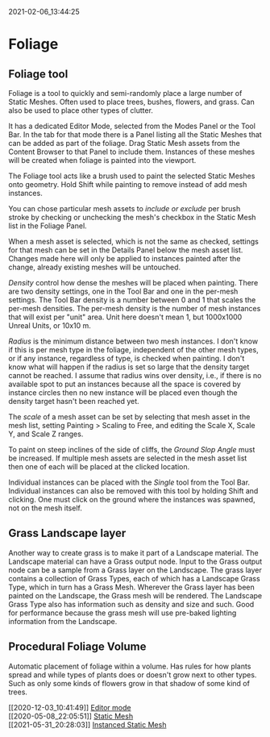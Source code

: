 2021-02-06_13:44:25

# Foliage

## Foliage tool
Foliage is a tool to quickly and semi-randomly place a large number of Static Meshes.
Often used to place trees, bushes, flowers, and grass.
Can also be used to place other types of clutter.

It has a dedicated Editor Mode, selected from the Modes Panel or the Tool Bar.
In the tab for that mode there is a Panel listing all the Static Meshes that can be added as part of the foliage.
Drag Static Mesh assets from the Content Browser to that Panel to include them.
Instances of these meshes will be created when foliage is painted into the viewport.

The Foliage tool acts like a brush used to paint the selected Static Meshes onto geometry.
Hold Shift while painting to remove instead of add mesh instances.

You can chose particular mesh assets to *include or exclude* per brush stroke by checking or unchecking the mesh's checkbox in the Static Mesh list in the Foliage Panel.

When a mesh asset is selected, which is not the same as checked, settings for that mesh can be set in the Details Panel below the mesh asset list.
Changes made here will only be applied to instances painted after the change, already existing meshes will be untouched.

*Density* control how dense the meshes will be placed when painting.
There are two density settings, one in the Tool Bar and one in the per-mesh settings.
The Tool Bar density is a number between 0 and 1 that scales the per-mesh densities.
The per-mesh density is the number of mesh instances that will exist per "unit" area.
Unit here doesn't mean 1, but 1000x1000 Unreal Units, or 10x10 m.

*Radius* is the minimum distance between two mesh instances.
I don't know if this is per mesh type in the foliage, independent of the other mesh types, or if any instance, regardless of type, is checked when painting.
I don't know what will happen if the radius is set so large that the density target cannot be reached.
I assume that radius wins over density, i.e., if there is no available spot to put an instances because all the space is covered by instance circles then no new instance will be placed even though the density target hasn't been reached yet.

The *scale* of a mesh asset can be set by selecting that mesh asset in the mesh list, setting Painting > Scaling to Free, and editing the Scale X, Scale Y, and Scale Z ranges.

To paint on steep inclines of the side of cliffs, the *Ground Slop Angle* must be increased.
If multiple mesh assets are selected in the mesh asset list then one of each will be placed at the clicked location.

Individual instances can be placed with the *Single* tool from the Tool Bar.
Individual instances can also be removed with this tool by holding Shift and clicking.
One must click on the ground where the instances was spawned, not on the mesh itself.


## Grass Landscape layer

Another way to create grass is to make it part of a Landscape material.
The Landscape material can have a Grass output node.
Input to the Grass output node can be a sample from a Grass layer on the Landscape.
The grass layer contains a collection of Grass Types, each of which has a Landscape Grass Type, which in turn has a Grass Mesh.
Wherever the Grass layer has been painted on the Landscape, the Grass mesh will be rendered.
The Landscape Grass Type also has information such as density and size and such.
Good for performance because the grass mesh will use pre-baked lighting information from the Landscape.


## Procedural Foliage Volume

Automatic placement of foliage within a volume.
Has rules for how plants spread and while types of plants does or doesn't grow next to other types.
Such as only some kinds of flowers grow in that shadow of some kind of trees.


[[2020-12-03_10:41:49]] [Editor mode](./Editor%20mode.md)  
[[2020-05-08_22:05:51]] [Static Mesh](./Static%20Mesh.md)  
[[2021-05-31_20:28:03]] [Instanced Static Mesh](./Instanced%20Static%20Mesh.md)  